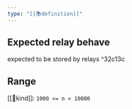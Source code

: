 ```yaml
---
type: "[[📚definition]]"
---
```

## Expected relay behave
expected to be stored by relays ^32c13c

## Range
[[💾kind]]: `1000 <= n < 10000`